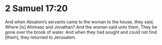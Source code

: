 # 2 Samuel 17:20

And when Absalom’s servants came to the woman to the house, they said, Where [is] Ahimaaz and Jonathan? And the woman said unto them, They be gone over the brook of water. And when they had sought and could not find [them], they returned to Jerusalem.